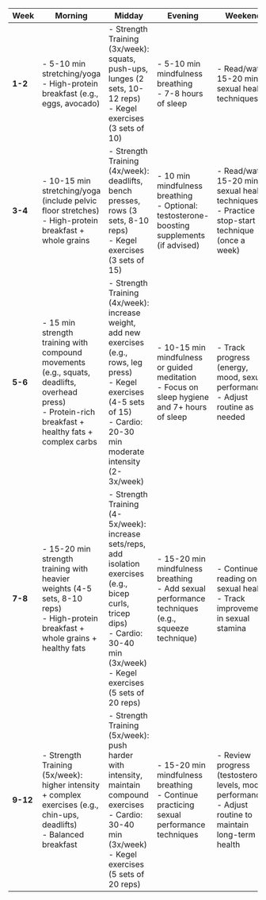 | **Week** | **Morning**                                 | **Midday**                                    | **Evening**                                         | **Weekend**                               |
|----------|---------------------------------------------|-----------------------------------------------|---------------------------------------------------|-------------------------------------------|
| **1-2**  | - 5-10 min stretching/yoga<br>- High-protein breakfast (e.g., eggs, avocado) | - Strength Training (3x/week): squats, push-ups, lunges (2 sets, 10-12 reps)<br>- Kegel exercises (3 sets of 10) | - 5-10 min mindfulness breathing<br>- 7-8 hours of sleep | - Read/watch 15-20 min on sexual health techniques |
| **3-4**  | - 10-15 min stretching/yoga (include pelvic floor stretches)<br>- High-protein breakfast + whole grains | - Strength Training (4x/week): deadlifts, bench presses, rows (3 sets, 8-10 reps)<br>- Kegel exercises (3 sets of 15) | - 10 min mindfulness breathing<br>- Optional: testosterone-boosting supplements (if advised) | - Read/watch 15-20 min on sexual health techniques<br>- Practice stop-start technique (once a week) |
| **5-6**  | - 15 min strength training with compound movements (e.g., squats, deadlifts, overhead press)<br>- Protein-rich breakfast + healthy fats + complex carbs | - Strength Training (4x/week): increase weight, add new exercises (e.g., rows, leg press)<br>- Kegel exercises (4-5 sets of 15)<br>- Cardio: 20-30 min moderate intensity (2-3x/week) | - 10-15 min mindfulness or guided meditation<br>- Focus on sleep hygiene and 7+ hours of sleep | - Track progress (energy, mood, sexual performance)<br>- Adjust routine as needed |
| **7-8**  | - 15-20 min strength training with heavier weights (4-5 sets, 8-10 reps)<br>- High-protein breakfast + whole grains + healthy fats | - Strength Training (4-5x/week): increase sets/reps, add isolation exercises (e.g., bicep curls, tricep dips)<br>- Cardio: 30-40 min (3x/week)<br>- Kegel exercises (5 sets of 20 reps) | - 15-20 min mindfulness breathing<br>- Add sexual performance techniques (e.g., squeeze technique) | - Continue reading on sexual health<br>- Track improvements in sexual stamina |
| **9-12** | - Strength Training (5x/week): higher intensity + complex exercises (e.g., chin-ups, deadlifts)<br>- Balanced breakfast | - Strength Training (5x/week): push harder with intensity, maintain compound exercises<br>- Cardio: 30-40 min (3x/week)<br>- Kegel exercises (5 sets of 20 reps) | - 15-20 min mindfulness breathing<br>- Continue practicing sexual performance techniques | - Review progress (testosterone levels, mood, performance)<br>- Adjust routine to maintain long-term health |
